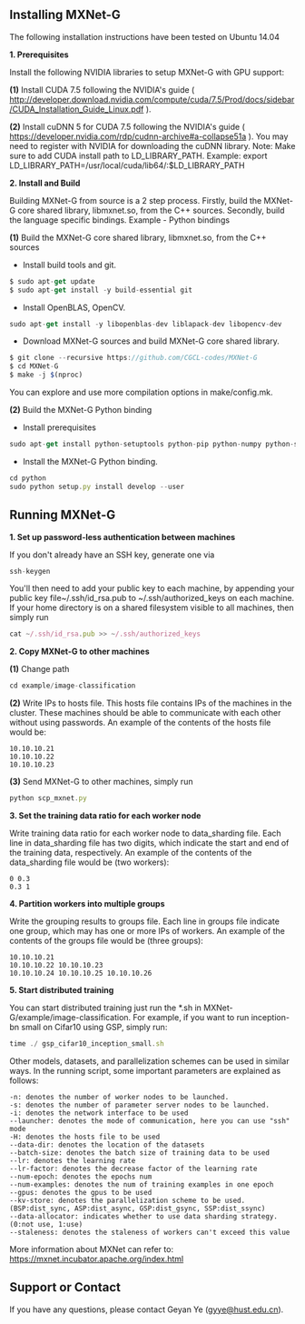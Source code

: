 Installing MXNet-G
------------

The following installation instructions have been tested on Ubuntu 14.04

**1. Prerequisites**

Install the following NVIDIA libraries to setup MXNet-G with GPU support:

**(1)** Install CUDA 7.5 following the NVIDIA's guide ( http://developer.download.nvidia.com/compute/cuda/7.5/Prod/docs/sidebar/CUDA_Installation_Guide_Linux.pdf ).

**(2)** Install cuDNN 5 for CUDA 7.5 following the NVIDIA's guide ( https://developer.nvidia.com/rdp/cudnn-archive#a-collapse51a  ). You may need to register with NVIDIA for downloading the cuDNN library.
Note: Make sure to add CUDA install path to LD_LIBRARY_PATH. Example: export LD_LIBRARY_PATH=/usr/local/cuda/lib64/:$LD_LIBRARY_PATH

**2. Install and Build**

Building MXNet-G from source is a 2 step process. Firstly, build the MXNet-G core shared library, libmxnet.so, from the C++ sources. Secondly, build the language specific bindings. Example - Python bindings

**(1)** Build the MXNet-G core shared library, libmxnet.so, from the C++ sources
- Install build tools and git.
```javascript
$ sudo apt-get update
$ sudo apt-get install -y build-essential git
```
- Install OpenBLAS, OpenCV.
```javascript
sudo apt-get install -y libopenblas-dev liblapack-dev libopencv-dev
```
- Download MXNet-G sources and build MXNet-G core shared library.
```javascript
$ git clone --recursive https://github.com/CGCL-codes/MXNet-G
$ cd MXNet-G
$ make -j $(nproc)
```
You can explore and use more compilation options in make/config.mk.

**(2)** Build the MXNet-G Python binding
- Install prerequisites
```javascript
sudo apt-get install python-setuptools python-pip python-numpy python-scipy python-matplotlib
```
- Install the MXNet-G Python binding.
```javascript
cd python
sudo python setup.py install develop --user
```

Running MXNet-G
------------

**1. Set up password-less authentication between machines**

If you don't already have an SSH key, generate one via
```javascript
ssh-keygen
```
You'll then need to add your public key to each machine, by appending your public key file~/.ssh/id_rsa.pub to ~/.ssh/authorized_keys on each machine. If your home directory is on a shared filesystem visible to all machines, then simply run
```javascript
cat ~/.ssh/id_rsa.pub >> ~/.ssh/authorized_keys
```
**2. Copy MXNet-G to other machines**

**(1)** Change path
```javascript
cd example/image-classification
```
**(2)** Write IPs to hosts file. This hosts file contains IPs of the machines in the cluster. These machines should be able to communicate with each other without using passwords.
An example of the contents of the hosts file would be:
```
10.10.10.21
10.10.10.22 
10.10.10.23
```
**(3)** Send MXNet-G to other machines, simply run
```javascript
python scp_mxnet.py
```
**3. Set the training data ratio for each worker node**

Write training data ratio for each worker node to data_sharding file. Each line in data_sharding file has two digits, which indicate the start and end of the training data, respectively. An example of the contents of the data_sharding file would be (two workers):
```
0 0.3
0.3 1
```

**4. Partition workers into multiple groups**

Write the grouping results to groups file. Each line in groups file indicate one group, which may has one or more IPs of workers. An example of the contents of the groups file would be (three groups):
```
10.10.10.21
10.10.10.22 10.10.10.23
10.10.10.24 10.10.10.25 10.10.10.26
```
**5. Start distributed training**

You can start distributed training just run the *.sh in MXNet-G/example/image-classification. For example, if you want to run inception-bn small on Cifar10 using GSP, simply run:
```javascript
time ./ gsp_cifar10_inception_small.sh
```
Other models, datasets, and parallelization schemes can be used in similar ways. In the running script, some important parameters are explained as follows:
```
-n: denotes the number of worker nodes to be launched.
-s: denotes the number of parameter server nodes to be launched.
-i: denotes the network interface to be used
--launcher: denotes the mode of communication, here you can use "ssh" mode
-H: denotes the hosts file to be used
--data-dir: denotes the location of the datasets
--batch-size: denotes the batch size of training data to be used
--lr: denotes the learning rate
--lr-factor: denotes the decrease factor of the learning rate
--num-epoch: denotes the epochs num
--num-examples: denotes the num of training examples in one epoch
--gpus: denotes the gpus to be used
--kv-store: denotes the parallelization scheme to be used. (BSP:dist_sync, ASP:dist_async, GSP:dist_gsync, SSP:dist_ssync)
--data-allocator: indicates whether to use data sharding strategy. (0:not use, 1:use)
--staleness: denotes the staleness of workers can't exceed this value
```
More information about MXNet can refer to: https://mxnet.incubator.apache.org/index.html

Support or Contact
------------
If you have any questions, please contact Geyan Ye (<gyye@hust.edu.cn>).
